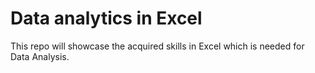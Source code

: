# Data analytics in Excel
This repo will showcase the acquired skills in Excel which is needed for Data Analysis.
